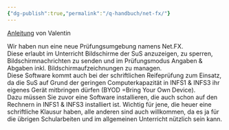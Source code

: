 ```yaml
---
{"dg-publish":true,"permalink":"/q-handbuch/net-fx/"}
---
```


[Anleitung](https://docs.google.com/presentation/d/e/2PACX-1vQX_oeYVp9KGx1azknDUnOF7eXMyGb42xPwxUQ0Mh8wizc7A-iObCuzIBn5HnlG05rRK7cIvuIXoBiy/pub?start=false&loop=false&delayms=3000) von Valentin

Wir haben nun eine neue Prüfungsumgebung namens Net.FX.  
Diese erlaubt im Unterricht Bildschirme der SuS anzuzeigen, zu sperren, Bildschirmnachrichten zu senden und im Prüfungsmodus Angaben & Abgaben inkl. Bildschirmaufzeichnungen zu managen.  
Diese Software kommt auch bei der schriftlichen Reifeprüfung zum Einsatz, da die SuS auf Grund der geringen Computerkapazität in INFS1 & INFS3 ihr eigenes Gerät mitbringen dürfen (BYOD =Bring Your Own Device).  
Dazu müssen Sie zuvor eine Software installieren, die auch schon auf den Rechnern in INFS1 & INFS3 installiert ist.
Wichtig für jene, die heuer eine schriftliche Klausur haben, alle anderen sind auch willkommen, da es ja für die übrigen Schularbeiten und im allgemeinen Unterricht nützlich sein kann.
